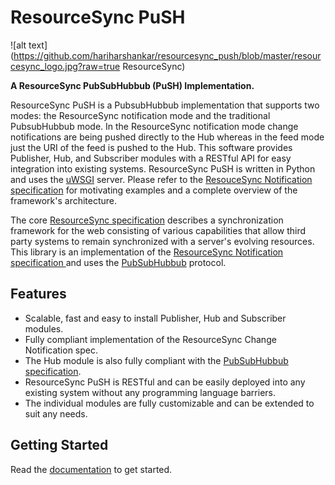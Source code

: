 # ResourceSync PuSH
![alt text](https://github.com/hariharshankar/resourcesync_push/blob/master/resourcesync_logo.jpg?raw=true ResourceSync)

**A ResourceSync PubSubHubbub (PuSH) Implementation.**

ResourceSync PuSH is a PubsubHubbub implementation that supports two modes: the ResourceSync notification mode and the traditional PubsubHubbub mode. In the ResourceSync notification mode change notifications are being pushed directly to the Hub whereas in the feed mode just the URI of the feed is pushed to the Hub.
This software provides Publisher, Hub, and Subscriber modules with a RESTful API for easy integration into existing systems. ResourceSync PuSH is written in Python and uses the [uWSGI](http://projects.unbit.it/uwsgi/) server. Please refer to the [ResouceSync Notification specification](http://www.openarchives.org/rs/notification/0.9/notification) for motivating examples and a complete overview of the framework's architecture. 

The core [ResourceSync specification](http://www.openarchives.org/rs/0.9.1/resourcesync) describes a synchronization framework for the web consisting of various capabilities that allow third party systems to remain synchronized with a server's evolving resources. This library is an implementation of the [ResourceSync Notification specification ](http://www.openarchives.org/rs/notification/0.9/notification#ChangeNoti) and uses the [PubSubHubbub](https://pubsubhubbub.googlecode.com/git/pubsubhubbub-core-0.4.html) protocol.

## Features
* Scalable, fast and easy to install Publisher, Hub and Subscriber modules.
* Fully compliant implementation of the ResourceSync Change Notification spec.
* The Hub module is also fully compliant with the [PubSubHubbub specification](https://pubsubhubbub.googlecode.com/git/pubsubhubbub-core-0.4.html).
* ResourceSync PuSH is RESTful and can be easily deployed into any existing system without any programming language barriers.
* The individual modules are fully customizable and can be extended to suit any needs.


## Getting Started

Read the [documentation](https://github.com/hariharshankar/resourcesync_push/wiki) to get started.
